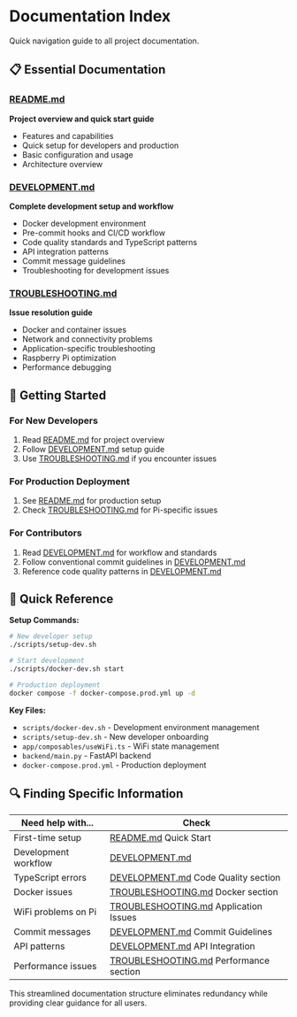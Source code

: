 # Documentation Index

Quick navigation guide to all project documentation.

## 📋 Essential Documentation

### [README.md](README.md)
**Project overview and quick start guide**
- Features and capabilities
- Quick setup for developers and production
- Basic configuration and usage
- Architecture overview

### [DEVELOPMENT.md](DEVELOPMENT.md) 
**Complete development setup and workflow**
- Docker development environment
- Pre-commit hooks and CI/CD workflow
- Code quality standards and TypeScript patterns
- API integration patterns
- Commit message guidelines
- Troubleshooting for development issues

### [TROUBLESHOOTING.md](TROUBLESHOOTING.md)
**Issue resolution guide**
- Docker and container issues
- Network and connectivity problems  
- Application-specific troubleshooting
- Raspberry Pi optimization
- Performance debugging

## 🚀 Getting Started

### For New Developers
1. Read [README.md](README.md) for project overview
2. Follow [DEVELOPMENT.md](DEVELOPMENT.md) setup guide
3. Use [TROUBLESHOOTING.md](TROUBLESHOOTING.md) if you encounter issues

### For Production Deployment  
1. See [README.md](README.md) for production setup
2. Check [TROUBLESHOOTING.md](TROUBLESHOOTING.md) for Pi-specific issues

### For Contributors
1. Read [DEVELOPMENT.md](DEVELOPMENT.md) for workflow and standards
2. Follow conventional commit guidelines in [DEVELOPMENT.md](DEVELOPMENT.md)
3. Reference code quality patterns in [DEVELOPMENT.md](DEVELOPMENT.md)

## 📁 Quick Reference

**Setup Commands:**
```bash
# New developer setup
./scripts/setup-dev.sh

# Start development 
./scripts/docker-dev.sh start

# Production deployment
docker compose -f docker-compose.prod.yml up -d
```

**Key Files:**
- `scripts/docker-dev.sh` - Development environment management
- `scripts/setup-dev.sh` - New developer onboarding
- `app/composables/useWiFi.ts` - WiFi state management
- `backend/main.py` - FastAPI backend
- `docker-compose.prod.yml` - Production deployment

## 🔍 Finding Specific Information

| Need help with... | Check |
|-------------------|-------|
| First-time setup | [README.md](README.md) Quick Start |
| Development workflow | [DEVELOPMENT.md](DEVELOPMENT.md) |
| TypeScript errors | [DEVELOPMENT.md](DEVELOPMENT.md) Code Quality section |
| Docker issues | [TROUBLESHOOTING.md](TROUBLESHOOTING.md) Docker section |
| WiFi problems on Pi | [TROUBLESHOOTING.md](TROUBLESHOOTING.md) Application Issues |
| Commit messages | [DEVELOPMENT.md](DEVELOPMENT.md) Commit Guidelines |
| API patterns | [DEVELOPMENT.md](DEVELOPMENT.md) API Integration |
| Performance issues | [TROUBLESHOOTING.md](TROUBLESHOOTING.md) Performance section |

This streamlined documentation structure eliminates redundancy while providing clear guidance for all users.